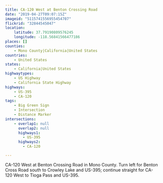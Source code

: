 ```yaml
---
title: CA-120 West at Benton Crossing Road
date: "2019-04-27T09:07:15Z"
imageid: "5115741556955454707"
flickrid: "32844545047"
location:
    latitude: 37.79190809576245
    longitude: -118.56841566477186
places: []
counties:
    - Mono County|California|United States
countries:
    - United States
states:
    - California|United States
highwaytypes:
    - US Highway
    - California State Highway
highways:
    - US-395
    - CA-120
tags:
    - Big Green Sign
    - Intersection
    - Distance Marker
intersections:
    - overlap1: null
      overlap2: null
      highways1:
        - US-395
      highways2:
        - CA-120

---
```

CA-120 West at Benton Crossing Road in Mono County.  Turn left for Benton Cross Road south to Crowley Lake and US-395; continue straight for CA-120 West to Tioga Pass and US-395.